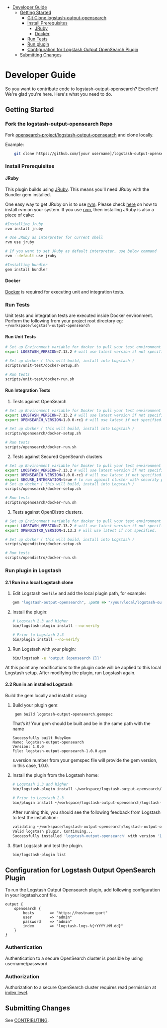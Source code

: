 - [Developer Guide](#developer-guide)
    - [Getting Started](#getting-started)
        - [Git Clone logstash-output-opensearch](#git-clone-logstash-output-opensearch-repo)
        - [Install Prerequisites](#install-prerequisites)
            - [JRuby](#JRuby)
            - [Docker](#docker)
        - [Run Tests](#run-tests)
        - [Run plugin](#run-plugin-in-logstash)
        - [Configuration for Logstash Output OpenSearch Plugin](#configuration-for-logstash-output-opensearch-plugin)
    - [Submitting Changes](#submitting-changes)

# Developer Guide

So you want to contribute code to logstash-output-opensearch? Excellent! We're glad you're here. Here's what you need to do.

## Getting Started

### Fork the logstash-output-opensearch Repo

Fork [opensearch-project/logstash-output-opensearch](https://github.com/opensearch-project/logstash-output-opensearch) and clone locally.

Example:
```bash
    git clone https://github.com/[your username]/logstash-output-opensearch.git.
```

### Install Prerequisites

#### JRuby

This plugin builds using [JRuby](https://www.jruby.org/). This means you'll need JRuby with the Bundler gem installed.

One easy way to get JRuby on is to use [rvm](https://rvm.io/rvm). Please check [here](https://rvm.io/rvm/install) on how to install rvm on your system. 
If you use [rvm](https://rvm.io/rvm), then installing JRuby is also a piece of cake:
```bash
#Installing Jruby
rvm install jruby

# Use JRuby as interpreter for current shell
rvm use jruby

# If you want to set JRuby as default interpreter, use below command
rvm --default use jruby

#Installing bundler
gem install bundler
```

#### Docker

[Docker](https://docs.docker.com/install/) is required for executing unit and integration tests.

### Run Tests

Unit tests and integration tests are executed inside Docker environment. 
Perform the following from your project root directory eg: `~/workspace/logstash-output-opensearch`

#### Run Unit Tests

```bash
# Set up Environment variable for docker to pull your test environment
export LOGSTASH_VERSION=7.13.2 # will use latest version if not specified.

# Set up docker ( this will build, install into Logstash )
scripts/unit-test/docker-setup.sh

# Run tests
scripts/unit-test/docker-run.sh
```

#### Run Integration Tests
1. Tests against OpenSearch

```bash
# Set up Environment variable for Docker to pull your test environment
export LOGSTASH_VERSION=7.13.2 # will use latest version if not specified.
export OPENSEARCH_VERSION=1.0.0-rc1 # will use latest if not specified.

# Set up docker ( this will build, install into Logstash )
scripts/opensearch/docker-setup.sh

# Run tests
scripts/opensearch/docker-run.sh
```

2. Tests against Secured OpenSearch clusters

```bash
# Set up Environment variable for Docker to pull your test environment
export LOGSTASH_VERSION=7.13.2 # will use latest version if not specified.
export OPENSEARCH_VERSION=1.0.0-rc1 # will use latest if not specified.
export SECURE_INTEGRATION=true # to run against cluster with security plugin
# Set up docker ( this will build, install into Logstash )
scripts/opensearch/docker-setup.sh

# Run tests
scripts/opensearch/docker-run.sh
```

3. Tests against OpenDistro clusters.

```bash
# Set up Environment variable for docker to pull your test environment
export LOGSTASH_VERSION=7.13.2 # will use latest version if not specified.
export OPENDISTRO_VERSION=1.13.2 # will use latest if not specified.

# Set up docker ( this will build, install into Logstash )
scripts/opendistro/docker-setup.sh

# Run tests
scripts/opendistro/docker-run.sh
```

### Run plugin in Logstash

#### 2.1 Run in a local Logstash clone

1. Edit Logstash `Gemfile` and add the local plugin path, for example:

   ```ruby
   gem "logstash-output-opensearch", :path => "/your/local/logstash-output-opensearch"
   ```

2. Install the plugin:

   ```sh
   # Logstash 2.3 and higher
   bin/logstash-plugin install --no-verify

   # Prior to Logstash 2.3
   bin/plugin install --no-verify
   ```

3. Run Logstash with your plugin:

   ```sh
   bin/logstash -e 'output {opensearch {}}'
   ```

At this point any modifications to the plugin code will be applied to this local Logstash setup. After modifying the plugin, run Logstash again.

#### 2.2 Run in an installed Logstash

Build the gem locally and install it using:

1. Build your plugin gem:

   ```sh
    gem build logstash-output-opensearch.gemspec
   ```
   That’s it! Your gem should be built and be in the same path with the name
    ```
    Successfully built RubyGem
    Name: logstash-output-opensearch
    Version: 1.0.0
    File: logstash-output-opensearch-1.0.0.gem
    ```
   s.version number from your gemspec file will provide the gem version, in this case, 1.0.0.


2. Install the plugin from the Logstash home:

   ```sh
   # Logstash 2.3 and higher
   bin/logstash-plugin install ~/workspace/logstash-output-opensearch/logstash-output-opensearch-1.0.0.gem

   # Prior to Logstash 2.3
   bin/plugin install ~/workspace/logstash-output-opensearch/logstash-output-opensearch-1.0.0.gem
   ```
   
   After running this, you should see the following feedback from Logstash to test the installation:
    ```bash
    validating ~/workspace/logstash-output-opensearch/logstash-output-opensearch-1.0.0.gem >= 0
    Valid logstash plugin. Continuing...
    Successfully installed 'logstash-output-opensearch' with version '1.0.0' 
   ```

3. Start Logstash and test the plugin.

    ```bash
   bin/logstash-plugin list 
   ```

## Configuration for Logstash Output OpenSearch Plugin

To run the Logstash Output Opensearch plugin, add following configuration in your logstash.conf file.

```
output {
    opensearch {
        hosts       => "https://hostname:port"
        user        => "admin"
        password    => "admin"
        index       => "logstash-logs-%{+YYYY.MM.dd}"
    }
}
```

### Authentication
Authentication to a secure OpenSearch cluster is possible by using username/password.

### Authorization

Authorization to a secure OpenSearch cluster requires read permission at [index level](https://opensearch.org/docs/security-plugin/access-control/default-action-groups/#index-level).

## Submitting Changes

See [CONTRIBUTING](CONTRIBUTING.md).
